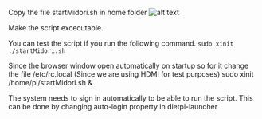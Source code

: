 Copy the file startMidori.sh in home folder
![alt text](https://github.com/Scar26/VoteSec.io/blob/master/rasberry-pi/Screenshot%202019-08-23%20at%2012.42.00%20AM.png)

Make the script excecutable.

You can test the script if you run the following command. 
`sudo xinit ./startMidori.sh`

Since the browser window open automatically on startup so for it change the file /etc/rc.local
(Since we are using HDMI for test purposes)
sudo xinit /home/pi/startMidori.sh &

The system needs to sign in automatically to be able to run the script. This can be done by changing auto-login property in dietpi-launcher